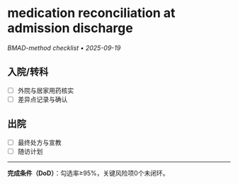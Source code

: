 # medication reconciliation at admission discharge

_BMAD-method checklist • 2025-09-19_

## 入院/转科

- [ ] 外院与居家用药核实
- [ ] 差异点记录与确认

## 出院

- [ ] 最终处方与宣教
- [ ] 随访计划

---

**完成条件（DoD）**：勾选率≥95%，关键风险项0个未闭环。
